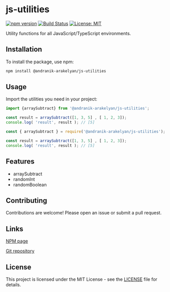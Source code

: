 # js-utilities

[![npm version](https://badge.fury.io/js/js-utilities.svg)](https://badge.fury.io/js/js-utilities)
[![Build Status](https://travis-ci.com/andranik-a/js-utilities.svg?branch=main)](https://travis-ci.com/andranik-a/js-utilities)
[![License: MIT](https://img.shields.io/badge/License-MIT-yellow.svg)](https://opensource.org/licenses/MIT)

Utility functions for all JavaScript/TypeScript environments.

## Installation
To install the package, use npm:
```sh
npm install @andranik-arakelyan/js-utilities
```

## Usage
Import the utilities you need in your project:
```ts
import {arraySubtract} from '@andranik-arakelyan/js-utilities';

const result = arraySubtract([1, 3, 5] , [ 1, 2, 3]);
console.log( 'result', result ); // [5]
```

```js
const { arraySubtract } = require('@andranik-arakelyan/js-utilities');

const result = arraySubtract([1, 3, 5] , [ 1, 2, 3]);
console.log( 'result', result ); // [5]
```


## Features
- arraySubtract
- randomInt
- randomBoolean

## Contributing
Contributions are welcome! Please open an issue or submit a pull request.

## Links
[NPM page](https://www.npmjs.com/package/@andranik-arakelyan/js-utilities)

[Git repository](https://github.com/andranikarakelyan/js-utilities)

## License
This project is licensed under the MIT License - see the [LICENSE](LICENSE) file for details.
